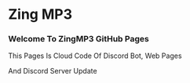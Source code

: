 <!DOCTYPE html>
<html>
<body>
<style>
div {
  background-image: url('zingmp3.jpg');
}
</style>
<h1>Zing MP3</h1>
<h3>Welcome To ZingMP3 GitHub Pages</h3>
<p>This Pages Is Cloud Code Of Discord Bot, Web Pages</p>
<p>And Discord Server Update</p>
</body>
</html>
